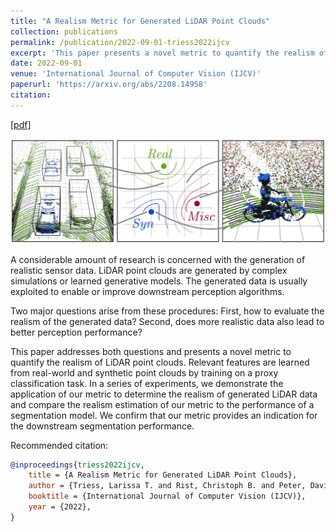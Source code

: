 ```yaml
---
title: "A Realism Metric for Generated LiDAR Point Clouds"
collection: publications
permalink: /publication/2022-09-01-triess2022ijcv
excerpt: 'This paper presents a novel metric to quantify the realism of LiDAR point clouds. We confirm that our metric provides an indication for the downstream segmentation performance.'
date: 2022-09-01
venue: 'International Journal of Computer Vision (IJCV)'
paperurl: 'https://arxiv.org/abs/2208.14958'
citation:
---
```

[[pdf](https://arxiv.org/pdf/2208.14958.pdf)]

![](/images/publication-triess2022ijcv.png)

A considerable amount of research is concerned with the generation of realistic sensor data.
LiDAR point clouds are generated by complex simulations or learned generative models.
The generated data is usually exploited to enable or improve downstream perception algorithms.

Two major questions arise from these procedures:
First, how to evaluate the realism of the generated data?
Second, does more realistic data also lead to better perception performance?

This paper addresses both questions and presents a novel metric to quantify the realism of LiDAR point clouds.
Relevant features are learned from real-world and synthetic point clouds by training on a proxy classification task.
In a series of experiments, we demonstrate the application of our metric to determine the realism of generated LiDAR data and compare the realism estimation of our metric to the performance of a segmentation model.
We confirm that our metric provides an indication for the downstream segmentation performance.

Recommended citation:
```bibtex
@inproceedings{triess2022ijcv,
    title = {A Realism Metric for Generated LiDAR Point Clouds},
    author = {Triess, Larissa T. and Rist, Christoph B. and Peter, David and Z\"ollner, Marius},
    booktitle = {International Journal of Computer Vision (IJCV)},
    year = {2022},
}
```
